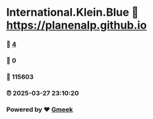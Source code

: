 # International.Klein.Blue :link: https://planenalp.github.io 
### :page_facing_up: [4](https://planenalp.github.io/tag.html) 
### :speech_balloon: 0 
### :hibiscus: 115603 
### :alarm_clock: 2025-03-27 23:10:20 
### Powered by :heart: [Gmeek](https://github.com/Meekdai/Gmeek)
